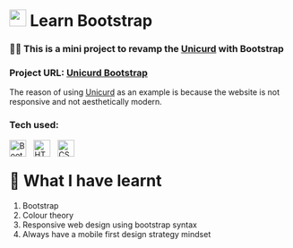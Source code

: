 # <img height="30px" src="https://cdn.jsdelivr.net/gh/devicons/devicon/icons/bootstrap/bootstrap-original.svg"/> Learn Bootstrap #

### 👨‍💻 This is a mini project to revamp the [Unicurd](http://www.unicurd.com.sg) with **Bootstrap** ###
### Project URL: [Unicurd Bootstrap](https://nicholas5538.github.io/learn-bootstrap/) ###

The reason of using [Unicurd](http://www.unicurd.com.sg) as an example is because the website is not responsive and not aesthetically modern.

### Tech used: ###

<img align="left" alt="Bootstrap" width="30px" src="https://cdn.jsdelivr.net/gh/devicons/devicon/icons/bootstrap/bootstrap-original.svg" style="padding-right:10px;"/>
<img align="left" alt="HTML5" width="30px" src="https://cdn.jsdelivr.net/npm/devicon-2.2@2.2.0/icons/html5/html5-original.svg" style="padding-right:10px;"/>
<img align="left" alt="CSS3" width="30px" src="https://cdn.jsdelivr.net/npm/devicon-2.2@2.2.0/icons/css3/css3-original.svg" style="padding-right:10px;"/>&nbsp;&nbsp;

# 📝 What I have learnt #
1. Bootstrap
2. Colour theory
3. Responsive web design using bootstrap syntax
4. Always have a mobile first design strategy mindset